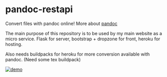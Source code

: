 # pandoc-restapi

Convert files with pandoc online!
More about [pandoc](https://pandoc.org/)

The main purpose of this repository is to be used by my main website as a micro service.
Flask for server, bootstrap + dropzone for front, heroku for hosting.

Also needs buildpacks for heroku for more conversion available with pandoc.
(Need some tex buildpack)

[![demo](https://media.discordapp.net/attachments/707227543220125757/785813858680963072/Capture_decran_2020-12-08_a_11.22.48_2.png?width=960&height=550)](https://pandoc-api.herokuapp.com/)
